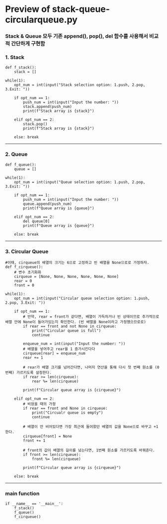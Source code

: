 # Preview of stack-queue-circularqueue.py

### Stack & Queue 모두 기존 append(), pop(), del 함수를 사용해서 비교적 간단하게 구현함
### 1. Stack
    def f_stack():
        stack = []
    
    while(1):
        opt_num = int(input("Stack selection option: 1.push, 2.pop, 3.Exit: "))

        if opt_num == 1:
            push_num = int(input("Input the number: "))
            stack.append(push_num)
            print(f"Stack array is {stack}")

        elif opt_num == 2:
            stack.pop()
            print(f"Stack array is {stack}")
        
        else: break
---
### 2. Queue
    def f_queue():
        queue = []
    
    while(1):
        opt_num = int(input("Queue selection option: 1.push, 2.pop, 3.Exit: "))

        if opt_num == 1:
            push_num = int(input("Input the number: "))
            queue.append(push_num)
            print(f"Queue array is {queue}")

        elif opt_num == 2:
            del queue[0]
            print(f"Queue array is {queue}")
        
        else: break
---
### 3. Circular Queue
    #이때, cirqueue의 배열의 크기는 6으로 고정하고 빈 배열을 None으로로 가정하자.
    def f_cirqueue():
        # 변수 초기화화
        cirqueue = [None, None, None, None, None, None]
        rear = 0
        front = 0

    while(1):
        opt_num = int(input("Circular queue selection option: 1.push, 2.pop, 3.Exit: "))

        if opt_num == 1:
            # 만약, rear = front가 같다면, 배열이 가득차거나 빈 상태이므로 추가적으로 배열 안에 None이 들어가있는지 확인한다. (빈 배열을 None이라고 가정했으므로로)
            if rear == front and not None in cirqueue:
                print("Circular queue is full")
                continue

            enqueue_num = int(input("Input the number: "))
            # 배열을 넣어주고 rear을 1 증가시킨다다
            cirqueue[rear] = enqueue_num
            rear += 1

            # rear가 배열 크기를 넘어간다면, 나머지 연산을 통해 다시 첫 번째 원소를 (0번째) 가르키도록 설정한다.
            if rear >= len(cirqueue):
                rear %= len(cirqueue)

            print(f"Circular queue array is {cirqueue}")

        elif opt_num == 2:
            # 비었을 때의 가정
            if rear == front and None in cirqueue:
                print("Circualr queue is empty")
                continue
            
            # 배열이 안 비어있다면 가장 최근에 들어왔던 배열의 값을 None으로 바꾸고 +1 한다.
            cirqueue[front] = None
            front += 1

            # front의 값이 배열의 길이를 넘는다면, 1번째 원소를 가르키도록 바꿔준다.
            if front >= len(cirqueue):
                front %= len(cirqueue)

            print(f"Circular queue array is {cirqueue}")
        
        else: break
---
### main function
    if __name__ == '__main__':
        f_stack()
        f_queue()
        f_cirqueue()
